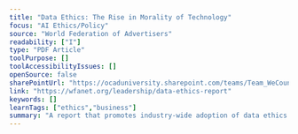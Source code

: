 ```yaml
---
title: "Data Ethics: The Rise in Morality of Technology"
focus: "AI Ethics/Policy"
source: "World Federation of Advertisers"
readability: ["I"]
type: "PDF Article"
toolPurpose: []
toolAccessibilityIssues: []
openSource: false
sharePointUrl: "https://ocaduniversity.sharepoint.com/teams/Team_WeCount/Shared%20Documents/Resources%20and%20Tools/Literature%20(curated)/Data%20Ethics_The%20Rise%20of%20Morality%20in%20Technology.pdf"
link: "https://wfanet.org/leadership/data-ethics-report"
keywords: []
learnTags: ["ethics","business"]
summary: "A report that promotes industry-wide adoption of data ethics principles into company policy, raising awareness and empowering responsible decision-making. "
---
```


